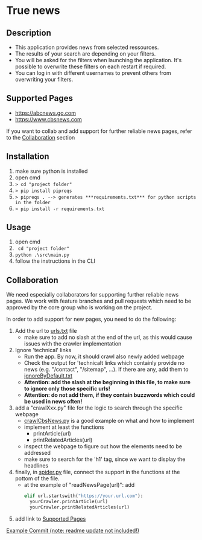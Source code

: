 # True news
## Description
- This application provides news from selected ressources.
- The results of your search are depending on your filters.
- You will be asked for the filters when launching the application. It's possible to overwrite these filters on each restart if required.
- You can log in with different usernames to prevent others from overwriting your filters.
## Supported Pages
- https://abcnews.go.com
- https://www.cbsnews.com

If you want to collab and add support for further reliable news pages, refer to the [Collaboration](#collaboration) section
## Installation
1. make sure python is installed
2. open cmd
3. ```> cd "project folder"```
4. ```> pip install pipreqs```
5. ```> pipreqs . --> generates ***requirements.txt*** for python scripts in the folder```
6. ```> pip install -r requirements.txt```
## Usage
1. open cmd
2. ``` cd "project folder"```
3. ```python .\src\main.py```
4. follow the instructions in the CLI
## Collaboration
We need especially collaborators for supporting further reliable news pages. We work with feature branches and pull requests which need to be approved by the core group who is working on the project.

In order to add support for new pages, you need to do the following:
1. Add the url to [urls.txt](config/urls.txt) file
   -  make sure to add no slash at the end of the url, as this would cause issues with the crawler implementation
2. Ignore 'technical' links
   - Run the app. By now, it should crawl also newly added webpage
   - Check the output for 'technicalt links which containly provide no news (e.g. "/contact", "/sitemap", ...). If there are any, add them to [ignoreByDefault.txt](config/ignoreByDefault.txt)
   - **Attention: add the slash at the beginning in this file, to make sure to ignore only those specific urls!**
   - **Attention: do not add them, if they contain buzzwords which could be used in news often!**
3. add a "crawlXxx.py" file for the logic to search through the specific webpage
   - [crawlCbsNews.py](src/crawlCbsNews.py) is a good example on what and how to implement
   - implement at least the functions
     - printArticle(url)
     - printRelatedArticles(url)
   - inspect the webpage to figure out how the elements need to be addressed
   - make sure to search for the 'h1' tag, since we want to display the headlines
4. finally, in [spider.py](src/spider.py) file, connect the support in the functions at the pottom of the file.
   - at the example of "readNewsPage(url)":
     add 
        ```python
        elif url.startswith("https://your.url.com"):
          yourCrawler.printArticle(url)
          yourCrawler.printRelatedArticles(url)
        ```
5. add link to [Supported Pages](#supportedpages)
        
[Example Commit (note: readme update not included!)](https://github.com/vigi86/StairHACK2022/commit/7de963f7a23658ac7001c336d928e7ba91e4b8cb)

